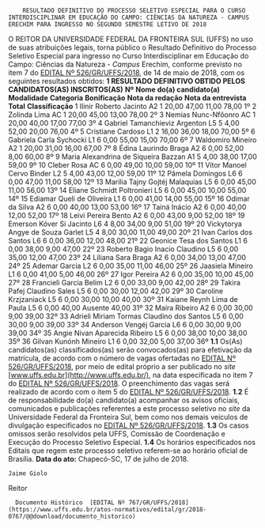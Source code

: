         RESULTADO DEFINITIVO DO PROCESSO SELETIVO ESPECIAL PARA O CURSO INTERDISCIPLINAR EM EDUCAÇÃO DO CAMPO: CIÊNCIAS DA NATUREZA - CAMPUS ERECHIM PARA INGRESSO NO SEGUNDO SEMESTRE LETIVO DE 2018  

 O REITOR DA UNIVERSIDADE FEDERAL DA FRONTEIRA SUL (UFFS) no uso de suas atribuições legais, torna público o Resultado Definitivo do Processo Seletivo Especial para ingresso no Curso Interdisciplinar em Educação do Campo: Ciências da Natureza - *Campus* Erechim, conforme previsto no item 7 do [EDITAL Nº 526/GR/UFFS/2018](https://www.uffs.edu.br/atos-normativos/edital/gr/2018-0526), de 14 de maio de 2018, com os seguintes resultados obtidos:  **1 RESULTADO DEFINITIVO OBTIDO PELOS CANDIDATOS(AS) INSCRITOS(AS)**      **Nº**    **Nome do(a) candidato(a)**    **Modalidade**    **Categoria**    **Bonificação**    **Nota da redação**    **Nota da entrevista**    **Total**    **Classificação**      1   Ilinir Roberto Jacinto   A2   1   20,00   47,00   11,00   78,00   1º     2   Zolinda Lima   AC   1   20,00   45,00   13,00   78,00   2º     3   Nemias Nunc-Nfôonro   AC   1   20,00   40,00   17,00   77,00   3º     4   Gabriel Tamanchieviz Argenton   L5   5   4,00   52,00   20,00   76,00   4º     5   Cristiane Cardoso   L1   2   16,00   36,00   18,00   70,00   5º     6   Gabriela Carla Sychocki   L1   6   0,00   55,00   15,00   70,00   6º     7   Waldomiro Mineiro   A2   1   20,00   31,00   16,00   67,00   7º     8   Édina Laurindo Braga   A2   6   0,00   52,00   8,00   60,00   8º     9   Maria Alexandrina de Siqueira Bazzan   A1   5   4,00   38,00   17,00   59,00   9º     10   Cleber Rosa   AC   6   0,00   49,00   10,00   59,00   10º     11   Vítor Manoel Cervo Binder   L2   5   4,00   43,00   12,00   59,00   11º     12   Pâmela Domingos   L6   6   0,00   47,00   11,00   58,00   12º     13   Marilia Tajny Gojtéj Malaquias   L5   6   0,00   45,00   11,00   56,00   13º     14   Eliane Schmidt Poltronieri   L5   6   0,00   45,00   10,00   55,00   14º     15   Ediamar Queli de Oliveira   L1   6   0,00   41,00   14,00   55,00   15º     16   Odimar da Silva   A2   6   0,00   40,00   13,00   53,00   16º     17   Tainá Inácio   A2   6   0,00   40,00   12,00   52,00   17º     18   Leivi Pereira Bento   A2   6   0,00   43,00   9,00   52,00   18º     19   Emerson Kóver Si Jacinto   L6   4   8,00   34,00   9,00   51,00   19º     20   Vickytorya Angye de Souza Garlet   L5   4   8,00   30,00   11,00   49,00   20º     21   Ivan Carlos dos Santos   L6   6   0,00   36,00   12,00   48,00   21º     22   Geonice Tesa dos Santos   L1   6   0,00   38,00   9,00   47,00   22º     23   Roberto Bagio Inacio Claudino   L5   6   0,00   35,00   12,00   47,00   23º     24   Liliana Sara Braga   A2   6   0,00   34,00   13,00   47,00   24º     25   Ademar Garcia   L2   6   0,00   35,00   11,00   46,00   25º     26   Jaasiela Mineiro   L1   6   0,00   41,00   5,00   46,00   26º     27   Igor Pereira   A2   6   0,00   35,00   10,00   45,00   27º     28   Francieli Garcia Belim   L2   6   0,00   33,00   9,00   42,00   28º     29   Takira Pafej Claudino Sales   L5   6   0,00   30,00   12,00   42,00   29º     30   Caroline Krzjzaniack   L5   6   0,00   30,00   10,00   40,00   30º     31   Kaiane Reynh Lima de Paula   L5   6   0,00   40,00   Ausente   40,00   31º     32   Maíra Ribeiro   A2   6   0,00   30,00   9,00   39,00   32º     33   Adrieli Miriam Tormas Claudino dos Santos   L5   6   0,00   30,00   9,00   39,00   33º     34   Anderson Vengéj Garcia   L6   6   0,00   30,00   9,00   39,00   34º     35   Angie Nivan Aparecida Ribeiro   L5   6   0,00   38,00   10,00   38,00   35º     36   Gilvan Kunónh Mineiro   L1   6   0,00   32,00   5,00   37,00   36º     **1.1** Os(As) candidatos(as) classificados(as) serão convocados(as) para efetivação da matrícula, de acordo com o número de vagas ofertadas no [EDITAL Nº 526/GR/UFFS/2018](https://www.uffs.edu.br/atos-normativos/edital/gr/2018-0526), por meio de edital próprio a ser publicado no *site*  [www.uffs.edu.br](http://www.uffs.edu.br/), na data especificada no item 7 do [EDITAL Nº 526/GR/UFFS/2018](https://www.uffs.edu.br/atos-normativos/edital/gr/2018-0526). O preenchimento das vagas será realizado de acordo com o item 5 do [EDITAL Nº 526/GR/UFFS/2018](https://www.uffs.edu.br/atos-normativos/edital/gr/2018-0526). **1.2** É de responsabilidade do(a) candidato(a) acompanhar os avisos oficiais, comunicados e publicações referentes a este processo seletivo no *site* da Universidade Federal da Fronteira Sul, bem como nos demais veículos de divulgação especificados no [EDITAL Nº 526/GR/UFFS/2018](https://www.uffs.edu.br/atos-normativos/edital/gr/2018-0526). **1.3** Os casos omissos serão resolvidos pela UFFS, Comissão de Coordenação e Execução do Processo Seletivo Especial. **1.4** Os horários especificados nos Editais que regem este processo seletivo referem-se ao horário oficial de Brasília.      **Data do ato:** Chapecó-SC, 17 de julho de 2018.   
 

    Jaime Giolo   
 Reitor 

      Documento Histórico  [EDITAL Nº 767/GR/UFFS/2018](https://www.uffs.edu.br/atos-normativos/edital/gr/2018-0767/@@download/documento_historico)     
      